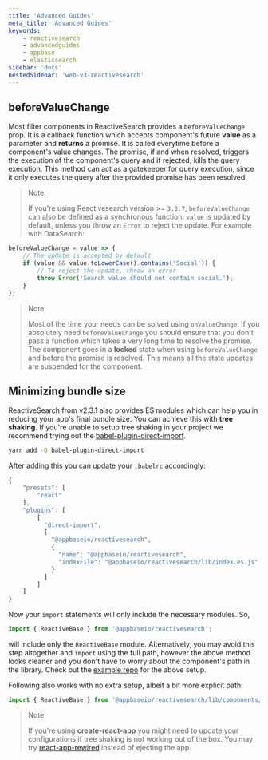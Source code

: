 ```yaml
---
title: 'Advanced Guides'
meta_title: 'Advanced Guides'
keywords:
    - reactivesearch
    - advancedguides
    - appbase
    - elasticsearch
sidebar: 'docs'
nestedSidebar: 'web-v3-reactivesearch'
---
```


## beforeValueChange

Most filter components in ReactiveSearch provides a `beforeValueChange` prop. It is a callback function which accepts component's future **value** as a parameter and **returns** a promise. It is called everytime before a component's value changes. The promise, if and when resolved, triggers the execution of the component's query and if rejected, kills the query execution. This method can act as a gatekeeper for query execution, since it only executes the query after the provided promise has been resolved.

> Note:
>
> If you're using Reactivesearch version >= `3.3.7`, `beforeValueChange` can also be defined as a synchronous function. `value` is updated by default, unless you throw an `Error` to reject the update. For example with DataSearch:

```js
beforeValueChange = value => {
	// The update is accepted by default
	if (value && value.toLowerCase().contains('Social')) {
		// To reject the update, throw an error
		throw Error('Search value should not contain social.');
	}
};
```

> Note
>
> Most of the time your needs can be solved using `onValueChange`. If you absolutely need `beforeValueChange` you should ensure that you don't pass a function which takes a very long time to resolve the promise. The component goes in a **locked** state when using `beforeValueChange` and before the promise is resolved. This means all the state updates are suspended for the component.

## Minimizing bundle size

ReactiveSearch from v2.3.1 also provides ES modules which can help you in reducing your app's final bundle size. You can achieve this with **tree shaking**. If you're unable to setup tree shaking in your project we recommend trying out the <a href="https://github.com/umidbekkarimov/babel-plugin-direct-import" target="_blank">babel-plugin-direct-import</a>.

```bash
yarn add -D babel-plugin-direct-import
```

After adding this you can update your `.babelrc` accordingly:

```js
{
    "presets": [
        "react"
    ],
    "plugins": [
        [
          "direct-import",
          [
            "@appbaseio/reactivesearch",
            {
              "name": "@appbaseio/reactivesearch",
              "indexFile": "@appbaseio/reactivesearch/lib/index.es.js"
            }
          ]
        ]
    ]
}
```

Now your `import` statements will only include the necessary modules. So,

```js
import { ReactiveBase } from '@appbaseio/reactivesearch';
```

will include only the `ReactiveBase` module. Alternatively, you may avoid this step altogether and `import` using the full path, however the above method looks cleaner and you don't have to worry about the component's path in the library. Check out the [example repo](https://github.com/appbaseio-apps/webpack-tree-shaking) for the above setup.

Following also works with no extra setup, albeit a bit more explicit path:

```js
import { ReactiveBase } from '@appbaseio/reactivesearch/lib/components/basic/ReactiveBase';
```

> Note
>
> If you're using **create-react-app** you might need to update your configurations if tree shaking is not working out of the box. You may try <a href="https://github.com/timarney/react-app-rewired" target="_blank">react-app-rewired</a> instead of ejecting the app.
